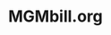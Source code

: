 ---
layout: organizations
title: MGMbill.org
links:
 - type: Website
   url: http://www.mgmbill.org/
 - type: Facebook
   url: https://www.facebook.com/mgmbill
 - type: Twitter
   url: https://twitter.com/mgmbill
 - type: YouTube
   url: https://www.youtube.com/user/mgmbill
---